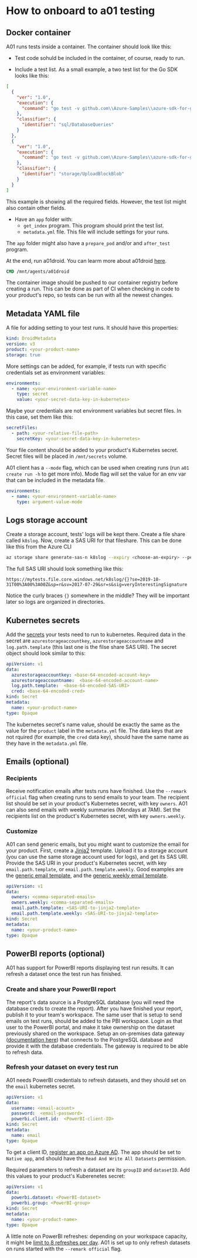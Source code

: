 # How to onboard to a01 testing

## Docker container

A01 runs tests inside a container. The container should look like this:

- Test code sohuld be included in the container, of course, ready to run.

- Include a test list. As a small example, a two test list for the Go SDK looks like this:

``` json
[
  {
    "ver": "1.0",
    "execution": {
      "command": "go test -v github.com\\Azure-Samples\\azure-sdk-for-go-samples\\sql -run ^ExampleDatabaseQueries$"
    },
    "classifier": {
      "identifier": "sql/DatabaseQueries"
    }
  },
  {
    "ver": "1.0",
    "execution": {
      "command": "go test -v github.com\\Azure-Samples\\azure-sdk-for-go-samples\\storage -run ^ExampleUploadBlockBlob$"
    },
    "classifier": {
      "identifier": "storage/UploadBlockBlob"
    }
  }
]
```

This example is showing all the required fields. However, the test list might also contain other fields.

- Have an `app` folder with:
  - `get_index` program. This program should print the test list.
  - `metadata.yml` file. This file will include settings for your runs.

The `app` folder might also have a `prepare_pod` and/or and `after_test` program.

At the end, run a01droid. You can learm more about a01droid [here](https://github.com/Azure/adx-automation-agent).

``` dockerfile
CMD /mnt/agents/a01droid
```

The container image should be pushed to our container registry before creating a run. This can be done as part of CI when checking in code to your product's repo, so tests can be run with all the newest changes.

## Metadata YAML file

A file for adding setting to your test runs. It should have this properties:

``` yaml
kind: DroidMetadata
version: v3
product: <your-product-name>
storage: true
```

More settings can be added, for example, if tests run with specific credentials set as environment variables:

``` yaml
environments:
  - name: <your-environment-variable-name>
    type: secret
    value: <your-secret-data-key-in-kubernetes>
```

Maybe your credentials are not environment variables but secret files. In this case, set them like this:

``` yaml
secretFiles:
  - path: <your-relative-file-path>
    secretKey: <your-secret-data-key-in-kubernetes>
```

Your file content should be added to your product's Kubernetes secret. Secret files will be placed in `/mnt/secrets` volume.

A01 client has a `--mode` flag, which can be used when creating runs (run `a01 create run -h` to get more info). Mode flag will set the value for an env var that can be included in the metadata file.

``` yaml
environments:
  - name: <your-environment-variable-name>
    type: argument-value-mode
```

## Logs storage account

Create a storage account, tests' logs will be kept there. Create a file share called `k8slog`. Now, create a SAS URI for that fileshare. This can be done like this from the Azure CLI

``` bash
az storage share generate-sas-n k8slog --expiry <choose-an-expiry> --permissions r --account-key <your-storage-account-key> --account-name <your-storage-account-name>
```

The full SAS URI should look something like this:

```
https://mytests.file.core.windows.net/k8slog/{}?se=2019-10-31T00%3A00%3A00Z&sp=r&sv=2017-07-29&sr=s&sig=veryInterestingSignature
```

Notice the curly braces `{}` somewhere in the middle? They will be important later so logs are organized in directories.

## Kubernetes secrets

Add the [secrets](https://kubernetes.io/docs/concepts/configuration/secret/) your tests need to run to kubernetes. Required data in the secret are `azurestorageaccountkey`, `azurestorageaccountname` and `log.path.template` (this last one is the filse share SAS URI). The secret object should look similar to this:

```yaml
apiVersion: v1
data:
  azurestorageaccountkey: <base-64-encoded-account-key>
  azurestorageaccountname:  <base-64-encoded-account-name>
  log.path.template:  <base-64-encoded-SAS-URI>
  cred: <base-64-encoded-cred>
kind: Secret
metadata:
  name: <your-product-name>
type: Opaque
```

The kubernetes secret's name value, should be exactly the same as the value for the `product` label in the `metadata.yml` file. The data keys that are not rquired (for example, the `cred` data key), should have the same name as they have in the `metadata.yml` file.

## Emails (optional)

### Recipients

Receive notification emails after tests runs have finished. Use the `--remark official` flag when creating runs to send emails to your team. The recipient list should be set in your product's Kubernetes secret, with key `owners`.
A01 can also send emails with weekly summaries (Mondays at 7AM). Set the recipients list on the product's Kubernetes secret, with key `owners.weekly`.

### Customize

A01 can send generic emails, but you might want to customize the email for your product. First, create a [Jinja2](http://jinja.pocoo.org/docs/2.10/) template. Upload it to a storage account (you can use the same storage account used for logs), and get its SAS URI. Provide the SAS URI in your product's Kubernetes secret, with key `email.path.template`, or `email.path.template.weekly`. Good examples are the [generic email template](https://github.com/Azure/adx-automation-services/blob/master/services/email/app/app/templates/generic.html), and the [generic weekly email template](https://github.com/Azure/adx-automation-services/blob/master/services/newsletter/app/templates/generic.html).


```yaml
apiVersion: v1
data:
  owners: <comma-separated-emails>
  owners.weekly: <comma-separated-emails>
  email.path.template: <SAS-URI-to-jinja2-template>
  email.path.template.weekly: <SAS-URI-to-jinja2-template>
kind: Secret
metadata:
  name: <your-product-name>
type: Opaque
```

## PowerBI reports (optional)

A01 has support for PowerBI reports displaying test run results. It can refresh a dataset once the test run has finished.

### Create and share your PowerBI report

The report's data source is a PostgreSQL database (you will need the database creds to create the report). After you have finished your report, publish it to your team's workspace. The same user that is setup to send emails on test runs, should be added to the PBI workspace. Login as that user to the PowerBI portal, and make it take ownership on the dataset previously shared on the workspace. Setup an on-premises data gateway ([documentation here](https://powerbi.microsoft.com/en-us/gateway/)) that connects to the PostgreSQL database and provide it with the database credentials. The gateway is required to be able to refresh data.

### Refresh your dataset on every test run

A01 needs PowerBI credentials to refresh datasets, and they should set on the `email` kubernetes secret.

```yaml
apiVersion: v1
data:
  username: <email-acount>
  password:  <email-password>
  powerbi.client.id:  <PowerBI-client-ID>
kind: Secret
metadata:
  name: email
type: Opaque
```

To get a client ID, [register an app on Azure AD](https://docs.microsoft.com/en-us/power-bi/developer/walkthrough-push-data-register-app-with-azure-ad). The app should be set to `Native app`, and should have the `Read And Write All Datasets` permission.

Required parameters to refresh a dataset are its `groupID` and `datasetID`. Add this values to your product's Kuberenetes secret:

```yaml
apiVersion: v1
data:
  powerbi.dataset: <PowerBI-dataset>
  powerbi.group: <PowerBI-group>
kind: Secret
metadata:
  name: <your-product-name>
type: Opaque
```

A little note on PowerBI refreshes: depending on your workspace capacity, it might be [limit to 8 refreshes per day](https://powerbi.microsoft.com/en-us/blog/announcing-data-refresh-apis-in-the-power-bi-service/). A01 is set up to only refresh datasets on runs started with the `--remark official` flag.
